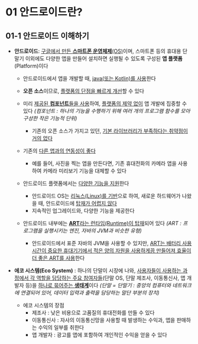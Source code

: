 # 01 안드로이드란?

## 01-1 안드로이드 이해하기

- **안드로이드**: <u>구글에서 만든 **스마트폰 운영체제**(OS)</u>이며, 스마트폰 등의 휴대용 단말기 이외에도 다양한 앱을 만들어 설치하면 실행될 수 있도록 구성된 **앱 플랫폼**(Platform)이다

  - 안드로이드에서 앱을 개발할 때, <u>java(또는 Kotlin)를 사용</u>한다
  - **오픈 소스**이므로, <u>플랫폼의 단점을 빠르게 개선</u>할 수 있다

  - 미리 <u>제공된 **컴포넌트**들을 사용</u>하여, <u>플랫폼의 제약 없이</u> 앱 개발에 집중할 수 있다
    *(컴포넌트 : 하나의 기능을 수행하기 위해 여러 개의 프로그램 함수를 모아 구성한 작은 기능적 단위)*
    - 기존의 오픈 소스가 가지고 있던, <u>기본 라이브러리가 부족하다는 취약점이 거의 없다</u>
  - 기존의 <u>다른 앱과의 연동성이 좋다</u>
    - 예를 들어, 사진을 찍는 앱을 만든다면, 기존 휴대전화의 카메라 앱을 사용하여 카메라 미리보기 기능을 대체할 수 있다
  - 안드로이드 플랫폼에서는 <u>다양한 기능을 지원</u>한다
    - 안드로이드 OS는 <u>리눅스(Linux)를 기반</u>으로 하여, 새로운 하드웨어가 나왔을 때, 안드로이드에 <u>탑재가 어렵지 않다</u>
    - 지속적인 업그레이드와, 다양한 기능을 제공한다
  - 안드로이드 내부에는 <u>**ART**라는 런타임(Runtime)이 탑재</u>되어 있다
    *(ART : 프로그램을 실행시키는 엔진, 자바의 JVM과 비슷한 유형)*
    - 안드로이드에서 표준 자바의 JVM을 사용할 수 있지만, <u>ART는 배터리 사용시간이 중요한 휴대기기에서 적은 양의 자원을 사용하게끔 만들어져 효율이 더 좋은 ART를 사용</u>한다

- **에코 시스템(Eco System)** : 하나의 단말이 시장에 나와, <u>사용자들이 사용하는 과정에서 각 역할을 담당하는 주요 참여자들</u>(단말 OS, 단말 제조사, 이동통신사, 앱 개발자 등)을 <u>하나로 묶어주는 **생태계**</u>이다
  *(단말 = 단말기 : 중앙의 컴퓨터와 네트워크에 연결되어 있어, 데이터 입력과 출력을 담당하는 말단 부분의 장치)*

  - 에코 시스템의 장점
    - 제조사 : 낮은 비용으로 고품질의 휴대전화를 만들 수 있다
    - 이동통신사 : 자사의 이동통신망을 사용할 때 발생하는 수익과, 앱을 판매하는 수익의 일부를 취한다
    - 앱 개발자 : 광고를 앱에 포함하여 개인적인 수익을 얻을 수 있다

